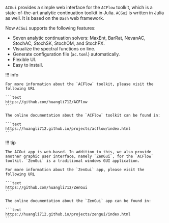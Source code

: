 `ACGui` provides a simple web interface for the `ACFlow` toolkit, which is a state-of-the-art analytic continuation toolkit in Julia. `ACGui` is written in Julia as well. It is based on the `Dash` web framework.

Now `ACGui` supports the following features:

* Seven analytic continuation solvers: MaxEnt, BarRat, NevanAC, StochAC, StochSK, StochOM, and StochPX.
* Visualize the spectral functions on line.
* Generate configuration file (`ac.toml`) automatically.
* Flexible UI.
* Easy to install.

!!! info

    For more information about the `ACFlow` toolkit, please visit the following URL

    ```text
    https://github.com/huangli712/ACFlow
    ```

    The online documentation about the `ACFlow` toolkit can be found in:

    ```text
    https://huangli712.github.io/projects/acflow/index.html
    ```

!!! tip

    The ACGui app is web-based. In addition to this, we also provide another graphic user interface, namely `ZenGui`, for the `ACFlow` toolkit. `ZenGui` is a traditional windows GUI application.

    For more information about the `ZenGui` app, please visit the following URL

    ```text
    https://github.com/huangli712/ZenGui
    ```

    The online documentation about the `ZenGui` app can be found in:

    ```text
    https://huangli712.github.io/projects/zengui/index.html
    ```
